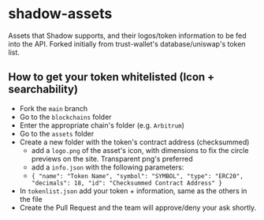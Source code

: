 # shadow-assets

Assets that Shadow supports, and their logos/token information to be fed into the API.
Forked initially from trust-wallet's database/uniswap's token list.

## How to get your token whitelisted (Icon + searchability)
- Fork the `main` branch
- Go to the `blockchains` folder
- Enter the appropriate chain's folder (e.g. `Arbitrum`)
- Go to the `assets` folder
- Create a new folder with the token's contract address (checksummed)
  - add a `logo.png` of the asset's icon, with dimensions to fix the circle previews on the site. Transparent png's preferred
  - add a `info.json` with the following parameters:
  - `
    {
  "name": "Token Name",
  "symbol": "SYMBOL",
  "type": "ERC20",
  "decimals": 18,
  "id": "Checksummed Contract Address"
}
`
- In `tokenlist.json` add your token + information, same as the others in the file
- Create the Pull Request and the team will approve/deny your ask shortly.

